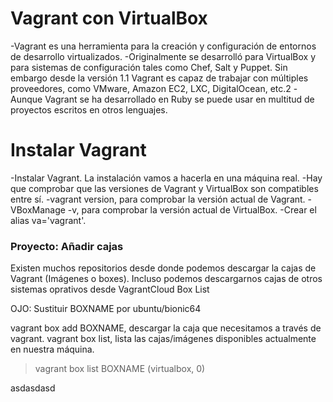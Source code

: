 # Vagrant con VirtualBox

-Vagrant es una herramienta para la creación y configuración de entornos de desarrollo virtualizados.
-Originalmente se desarrolló para VirtualBox y para sistemas de configuración tales como Chef, Salt y Puppet. Sin embargo desde la versión 1.1 Vagrant es capaz de trabajar con múltiples proveedores, como VMware, Amazon EC2, LXC, DigitalOcean, etc.2
-Aunque Vagrant se ha desarrollado en Ruby se puede usar en multitud de proyectos escritos en otros lenguajes.

# Instalar Vagrant

-Instalar Vagrant. La instalación vamos a hacerla en una máquina real.
-Hay que comprobar que las versiones de Vagrant y VirtualBox son compatibles entre sí.
-vagrant version, para comprobar la versión actual de Vagrant.
-VBoxManage -v, para comprobar la versión actual de VirtualBox.
-Crear el alias va='vagrant'.

### Proyecto: Añadir cajas

Existen muchos repositorios desde donde podemos descargar la cajas de Vagrant (Imágenes o boxes). Incluso podemos descargarnos cajas de otros sistemas oprativos desde VagrantCloud Box List

OJO: Sustituir BOXNAME por ubuntu/bionic64

vagrant box add BOXNAME, descargar la caja que necesitamos a través de vagrant.
vagrant box list, lista las cajas/imágenes disponibles actualmente en nuestra máquina.

> vagrant box list
BOXNAME (virtualbox, 0)

asdasdasd
